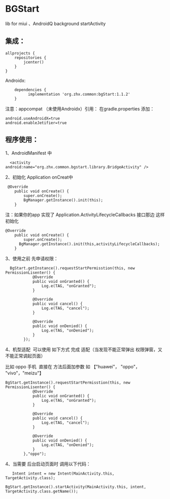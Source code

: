 # BGStart
lib for miui 、AndroidQ  background startActivity

## 集成：
```
allprojects {
    repositories {      
        jcenter()
    }
}
```
Androidx:
```
	dependencies {
	      implementation 'org.zhx.common:bgStart:1.1.2'
	}
```
注意：appcompat （未使用Androidx）引用：
在gradle.properties 添加：
```
android.useAndroidX=true
android.enableJetifier=true
```
## 程序使用：

1、AndroidManifest 中
```
  <activity android:name="org.zhx.common.bgstart.library.BridgeActivity" />
```

2、初始化 Application  onCreat中
```
 @Override
    public void onCreate() {
        super.onCreate();
        BgManager.getInstance().init(this);
    }
```
注：如果你的app  实现了 Application.ActivityLifecycleCallbacks 接口那边 这样初始化
```
@Override
    public void onCreate() {
        super.onCreate();
      BgManager.getInstance().init(this,activityLifecycleCallbacks);
    }
```

3、使用之前 先申请权限：
```
  BgStart.getInstance().requestStartPermisstion(this, new PermissionLisenter() {
            @Override
            public void onGranted() {
                Log.e(TAG, "onGranted");
            }

            @Override
            public void cancel() {
                Log.e(TAG, "cancel");
            }

            @Override
            public void onDenied() {
                Log.e(TAG, "onDenied");
            }
        });
```
4、机型适配  可以使用 如下方式 完成 适配（当发现不能正常弹出 权限弹窗，又不能正常调起页面）

   比如 oppo 手机  直接在 方法后面加参数 如 【"huawei"， "oppo"， "vivo"，"meizu"】

```
BgStart.getInstance().requestStartPermisstion(this, new PermissionLisenter() {
            @Override
            public void onGranted() {
                Log.e(TAG, "onGranted");
            }

            @Override
            public void cancel() {
                Log.e(TAG, "cancel");
            }

            @Override
            public void onDenied() {
                Log.e(TAG, "onDenied");
            }
        },"oppo");
```
4、当需要 后台启动页面时 调用以下代码：
```
   Intent intent = new Intent(MainActivity.this, TargetActivity.class);
                 BgStart.getInstance().startActivity(MainActivity.this, intent, TargetActivity.class.getName());
```
